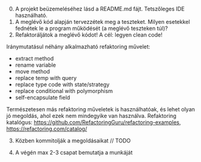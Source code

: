 0. A projekt beüzemeléséhez lásd a README.md fájt. Tetszőleges IDE használható.
1. A meglévő kód alapján tervezzétek meg a teszteket. Milyen esetekkel fednétek le a program működését (a meglévő teszteken túl)?
2. Refaktoráljátok a meglévő kódot! A cél: legyen clean code!

  Iránymutatásul néhány alkalmazható refaktoring művelet:
  * extract method
  * rename variable
  * move method
  * replace temp with query
  * replace type code with state/strategy
  * replace conditional with polymorphism
  * self-encapsulate field
  
  Természetesen más refaktoring műveletek is használhatóak, és lehet olyan jó megoldás, ahol ezek nem mindegyike van használva.
  Refaktoring katalógus: https://github.com/RefactoringGuru/refactoring-examples, https://refactoring.com/catalog/

3. Közben kommitolják a megoldásaikat // TODO

4. A végén max 2-3 csapat bemutatja a munkáját

